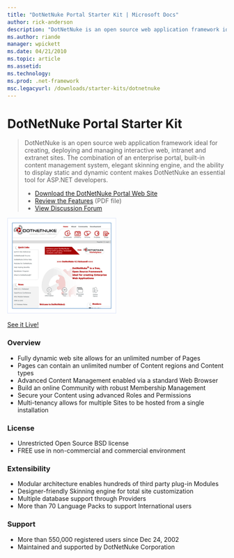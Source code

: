 ```yaml
---
title: "DotNetNuke Portal Starter Kit | Microsoft Docs"
author: rick-anderson
description: "DotNetNuke is an open source web application framework ideal for creating, deploying and managing interactive web, intranet and extranet sites. The combinati..."
ms.author: riande
manager: wpickett
ms.date: 04/21/2010
ms.topic: article
ms.assetid: 
ms.technology: 
ms.prod: .net-framework
msc.legacyurl: /downloads/starter-kits/dotnetnuke
---
```

DotNetNuke Portal Starter Kit
====================
> DotNetNuke is an open source web application framework ideal for creating, deploying and managing interactive web, intranet and extranet sites. The combination of an enterprise portal, built-in content management system, elegant skinning engine, and the ability to display static and dynamic content makes DotNetNuke an essential tool for ASP.NET developers.
> 
> - [Download the DotNetNuke Portal Web Site](http://www.dotnetnuke.com/tabid/125/default.aspx)
> - [Review the Features](http://www.dotnetnuke.com/portals/_default/Skins/DNN-Minimal/DotNetNuke%20Feature%20Sheet.pdf) (PDF file)
> - [View Discussion Forum](http://www.dotnetnuke.com/tabid/795/Default.aspx)


![DotNetNuke Portal Starter Kit](dotnetnuke/_static/image1.png)

[See it Live!](http://www.dotnetnuke.com)


### Overview

- Fully dynamic web site allows for an unlimited number of Pages
- Pages can contain an unlimited number of Content regions and Content types
- Advanced Content Management enabled via a standard Web Browser
- Build an online Community with robust Membership Management
- Secure your Content using advanced Roles and Permissions
- Multi-tenancy allows for multiple Sites to be hosted from a single installation

### License

- Unrestricted Open Source BSD license
- FREE use in non-commercial and commercial environment

### Extensibility

- Modular architecture enables hundreds of third party plug-in Modules
- Designer-friendly Skinning engine for total site customization
- Multiple database support through Providers
- More than 70 Language Packs to support International users

### Support

- More than 550,000 registered users since Dec 24, 2002
- Maintained and supported by DotNetNuke Corporation